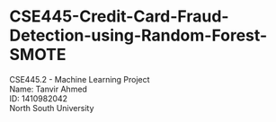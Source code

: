 # CSE445-Credit-Card-Fraud-Detection-using-Random-Forest-SMOTE

CSE445.2 - Machine Learning Project  
Name: Tanvir Ahmed  
ID: 1410982042  
North South University  